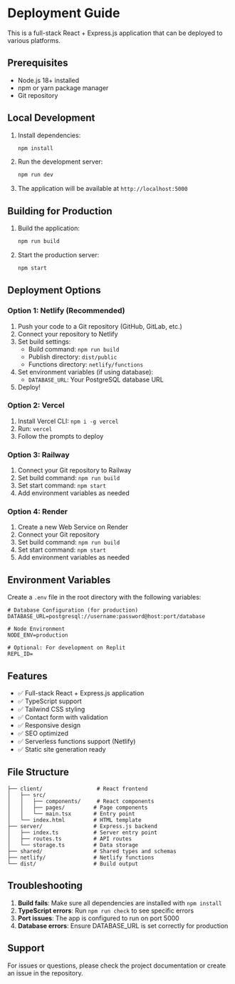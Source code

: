 # Deployment Guide

This is a full-stack React + Express.js application that can be deployed to various platforms.

## Prerequisites

- Node.js 18+ installed
- npm or yarn package manager
- Git repository

## Local Development

1. Install dependencies:
   ```bash
   npm install
   ```

2. Run the development server:
   ```bash
   npm run dev
   ```

3. The application will be available at `http://localhost:5000`

## Building for Production

1. Build the application:
   ```bash
   npm run build
   ```

2. Start the production server:
   ```bash
   npm start
   ```

## Deployment Options

### Option 1: Netlify (Recommended)

1. Push your code to a Git repository (GitHub, GitLab, etc.)
2. Connect your repository to Netlify
3. Set build settings:
   - Build command: `npm run build`
   - Publish directory: `dist/public`
   - Functions directory: `netlify/functions`
4. Set environment variables (if using database):
   - `DATABASE_URL`: Your PostgreSQL database URL
5. Deploy!

### Option 2: Vercel

1. Install Vercel CLI: `npm i -g vercel`
2. Run: `vercel`
3. Follow the prompts to deploy

### Option 3: Railway

1. Connect your Git repository to Railway
2. Set build command: `npm run build`
3. Set start command: `npm start`
4. Add environment variables as needed

### Option 4: Render

1. Create a new Web Service on Render
2. Connect your Git repository
3. Set build command: `npm run build`
4. Set start command: `npm start`
5. Add environment variables as needed

## Environment Variables

Create a `.env` file in the root directory with the following variables:

```env
# Database Configuration (for production)
DATABASE_URL=postgresql://username:password@host:port/database

# Node Environment
NODE_ENV=production

# Optional: For development on Replit
REPL_ID=
```

## Features

- ✅ Full-stack React + Express.js application
- ✅ TypeScript support
- ✅ Tailwind CSS styling
- ✅ Contact form with validation
- ✅ Responsive design
- ✅ SEO optimized
- ✅ Serverless functions support (Netlify)
- ✅ Static site generation ready

## File Structure

```
├── client/                 # React frontend
│   ├── src/
│   │   ├── components/     # React components
│   │   ├── pages/         # Page components
│   │   └── main.tsx       # Entry point
│   └── index.html         # HTML template
├── server/                # Express.js backend
│   ├── index.ts           # Server entry point
│   ├── routes.ts          # API routes
│   └── storage.ts         # Data storage
├── shared/                # Shared types and schemas
├── netlify/               # Netlify functions
└── dist/                  # Build output
```

## Troubleshooting

1. **Build fails**: Make sure all dependencies are installed with `npm install`
2. **TypeScript errors**: Run `npm run check` to see specific errors
3. **Port issues**: The app is configured to run on port 5000
4. **Database errors**: Ensure DATABASE_URL is set correctly for production

## Support

For issues or questions, please check the project documentation or create an issue in the repository. 